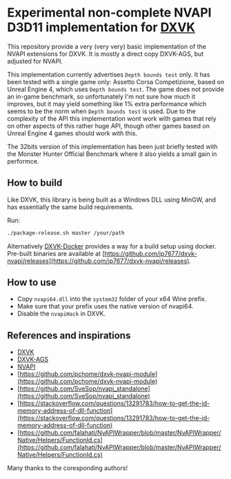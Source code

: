 # Experimental non-complete NVAPI D3D11 implementation for [DXVK](https://github.com/doitsujin/dxvk)

This repository provide a very (very very) basic implementation of the NVAPI extensions for DXVK. It is mostly a direct copy DXVK-AGS, but adjusted for NVAPI.

This implementation currently advertises `Depth bounds test` only. It has been tested with a single game only: Assetto Corsa Competizione, based on Unreal Engine 4, which uses `Depth bounds test`. The game does not provide an in-game benchmark, so unfortunately I'm not sure how much it improves, but it may yield something like 1% extra performance which seems to be the norm when `Depth bounds test` is used. Due to the complexity of the API this implementation wont work with games that rely on other aspects of this rather huge API, though other games based on Unreal Engine 4 games should work with this.

The 32bits version of this implementation has been just briefly tested with the Monster Hunter Official Benchmark where it also yields a small gain in performce.

## How to build

Like DXVK, this library is being built as a Windows DLL using MinGW, and has essentially the same build requirements.

Run:

```bash
./package-release.sh master /your/path
```

Alternatively [DXVK-Docker](https://github.com/jp7677/dxvk-docker) provides a way for a build setup using docker.
Pre-built binaries are available at [https://github.com/jp7677/dxvk-nvapi/releases](https://github.com/jp7677/dxvk-nvapi/releases).

## How to use

- Copy `nvapi64.dll` into the `system32` folder of your x64 Wine prefix.
- Make sure that your prefix uses the native version of nvapi64.
- Disable the `nvapiHack` in DXVK.

## References and inspirations

- [DXVK](https://github.com/doitsujin/dxvk)
- [DXVK-AGS](https://github.com/doitsujin/dxvk-ags)
- [NVAPI](https://docs.nvidia.com/gameworks/content/gameworkslibrary/coresdk/nvapi/group__dx.html)
- [https://github.com/pchome/dxvk-nvapi-module](https://github.com/pchome/dxvk-nvapi-module)
- [https://github.com/SveSop/nvapi_standalone](https://github.com/SveSop/nvapi_standalone)
- [https://stackoverflow.com/questions/13291783/how-to-get-the-id-memory-address-of-dll-function](https://stackoverflow.com/questions/13291783/how-to-get-the-id-memory-address-of-dll-function)
- [https://github.com/falahati/NvAPIWrapper/blob/master/NvAPIWrapper/Native/Helpers/FunctionId.cs](https://github.com/falahati/NvAPIWrapper/blob/master/NvAPIWrapper/Native/Helpers/FunctionId.cs)

Many thanks to the coresponding authors!
